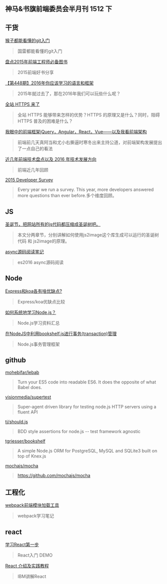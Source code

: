 神马&书旗前端委员会半月刊 1512 下
-----

## 干货

[猴子都能看懂的git入门](http://backlogtool.com/git-guide/cn/stepup/stepup2_1.html)
>国雷都能看懂的git入门

[盘点2015年前端工程师必备图书](http://mp.weixin.qq.com/s?__biz=MjM5MTA1MjAxMQ==&mid=401441640&idx=1&sn=256dad7af92723de662da93fc44b45b1&scene=23&srcid=1230bqCvvJnuZ9OosJ09DQm4#rd)
>2015前端好书分享

[【第448期】2016年你应该学习的语言和框架](http://mp.weixin.qq.com/s?__biz=MjM5MTA1MjAxMQ==&mid=401306214&idx=1&sn=c79ed480cf1f9515b5ddf48838236f04&scene=23&srcid=1221Jeac44wvuuGyo3573gsM#rd)
>2015年就过去了，那在2016年我们可以玩些什么呢？

[全站 HTTPS 来了](http://segmentfault.com/a/1190000004199917)
>全站 HTTPS 能够带来怎样的优势？HTTPS 的原理又是什么？同时，阻碍 HTTPS 普及的困难是什么？

[我眼中的前端框架jQuery，Angular，React，Vue——以及我看前端架构](http://card.weibo.com/article/h5/s#cid=1001603924826640228007&from=1057093010&wm=3333_2001&ip=116.216.28.4)
>前端前几天真阿当和尤小右撕逼时寒冬出来主持公道，对前端架构发展提出了一点自己的看法

[近几年前端技术盘点以及 2016 年技术发展方向](http://www.barretlee.com/blog/2015/12/10/after-framework-we-gonna-to-hug-data/?from=timeline&isappinstalled=0)
>前端近几年回顾

[2015 Developer Survey](http://stackoverflow.com/research/developer-survey-2015)
>Every year we run a survey. This year, more developers answered more questions than ever before.多个维度回顾。

## JS

[圣诞节，把网站所有的js代码都压缩成圣诞树吧。](http://f2e.souche.com/blog/sheng-dan-jie-ba-wang-zhan-suo-you-de-jsdai-ma-du-ya-suo-cheng-sheng-dan-shu-ba/)
>本文分两章节，分别讲解如何使用js2image这个库生成可以运行的圣诞树代码 和 js2image的原理。

[async源码阅读笔记](http://segmentfault.com/a/1190000004199008)
>es2016 async源码阅读

## Node

[Express和koa各有啥优缺点?](https://www.zhihu.com/question/38879363/answer/78572975)
> Express/koa优缺点比较

[如何系统地学习Node.js？ ](https://www.zhihu.com/question/21567720)
>Node.js学习资料汇总

[在NodeJS中利用bookshelf.js进行事务(transaction)管理](http://www.imweb.io/topic/56628e8bd91952db73b41f4f)
>Node.js事务管理框架

## github

[mohebifar/lebab](https://github.com/mohebifar/lebab)
>Turn your ES5 code into readable ES6. It does the opposite of what Babel does.

[visionmedia/supertest](https://github.com/visionmedia/supertest)
>Super-agent driven library for testing node.js HTTP servers using a fluent API

[tj/should.js](https://github.com/tj/should.js)
>BDD style assertions for node.js -- test framework agnostic

[tgriesser/bookshelf](https://github.com/tgriesser/bookshelf)
>A simple Node.js ORM for PostgreSQL, MySQL and SQLite3 built on top of Knex.js

[mochajs/mocha](https://github.com/mochajs/mocha)
>https://github.com/mochajs/mocha

## 工程化

[webpack前端模块加载工具](http://www.cnblogs.com/YikaJ/p/4586703.html)
>webpack学习笔记

## react

[学习React第一步](https://github.com/icepy/_posts/issues/13)
> React入门 DEMO

[React 介绍及实践教程](http://www.ibm.com/developerworks/cn/web/1509_dongyue_react/index.html?ca=drs)
>IBM讲解React




